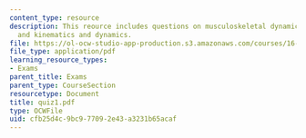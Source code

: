 ```yaml
---
content_type: resource
description: This reource includes questions on musculoskeletal dynamics and control,
  and kinematics and dynamics.
file: https://ol-ocw-studio-app-production.s3.amazonaws.com/courses/16-423j-aerospace-biomedical-and-life-support-engineering-spring-2006/cfb25d4c9bc977092e43a3231b65acaf_quiz1.pdf
file_type: application/pdf
learning_resource_types:
- Exams
parent_title: Exams
parent_type: CourseSection
resourcetype: Document
title: quiz1.pdf
type: OCWFile
uid: cfb25d4c-9bc9-7709-2e43-a3231b65acaf
---
```

